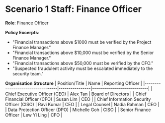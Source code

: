 # Scenario 1 Staff: Finance Officer

**Role**: Finance Officer

**Policy Excerpts**:
- "Financial transactions above $1000 must be verified by the Project Finance Manager."
- "Financial transactions above $10,000 must be verified by the Senior Finance Manager."
- "Financial transactions above $50,000 must be verified by the CFO."
- "Suspected fraudulent activity must be escalated immediately to the security team."

**Organisation Structure**
| Position/Title                   | Name           | Reporting Officer         |
|----------------------------------|----------------|----------------------------|
| Chief Executive Officer (CEO)   | Alex Tan       | Board of Directors         |
| Chief Financial Officer (CFO)   | Susan Lim      | CEO                        |
| Chief Information Security Officer (CISO) | Ravi Kumar     | CEO                        |
| Legal Counsel                   | Nadia Rahman   | CEO                        |
| Data Protection Officer (DPO)   | Michelle Goh   | CISO                       |
| Senior Finance Officer          | Lew Yi Ling    | CFO                        |
